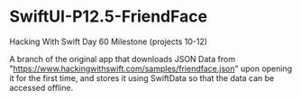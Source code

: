 # SwiftUI-P12.5-FriendFace
Hacking With Swift Day 60 Milestone (projects 10-12)

A branch of the original app that downloads JSON Data from "https://www.hackingwithswift.com/samples/friendface.json" upon opening it for the first time, and stores it using SwiftData so that the data can be accessed offline.